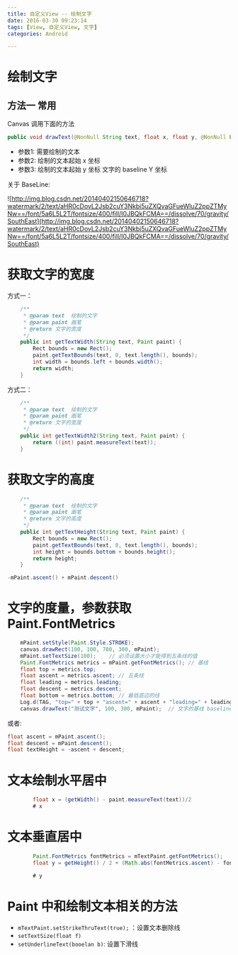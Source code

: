 ```yaml
---
title: 自定义View -- 绘制文字
date: 2016-03-30 09:23:14
tags: [View, 自定义View, 文字]
categories: Android

---
```


# 绘制文字

## 方法一 常用

Canvas 调用下面的方法

```java
public void drawText(@NonNull String text, float x, float y, @NonNull Paint paint)
```

- 参数1: 需要绘制的文本
- 参数2: 绘制的文本起始 x 坐标
- 参数3: 绘制的文本起始 y 坐标 文字的 baseline Y 坐标

关于 BaseLine:

![http://img.blog.csdn.net/20140402150646718?watermark/2/text/aHR0cDovL2Jsb2cuY3Nkbi5uZXQvaGFueWluZ2ppZTMyNw==/font/5a6L5L2T/fontsize/400/fill/I0JBQkFCMA==/dissolve/70/gravity/SouthEast](http://img.blog.csdn.net/20140402150646718?watermark/2/text/aHR0cDovL2Jsb2cuY3Nkbi5uZXQvaGFueWluZ2ppZTMyNw==/font/5a6L5L2T/fontsize/400/fill/I0JBQkFCMA==/dissolve/70/gravity/SouthEast)


# 获取文字的宽度

方式一：

```java
    /**
     * @param text  绘制的文字
     * @param paint 画笔
     * @return 文字的宽度
     */
    public int getTextWidth(String text, Paint paint) {
        Rect bounds = new Rect();
        paint.getTextBounds(text, 0, text.length(), bounds);
        int width = bounds.left + bounds.width();
        return width;
    }
```

方式二：

```java
    /**
     * @param text  绘制的文字
     * @param paint 画笔
     * @return 文字的宽度
     */
    public int getTextWidth2(String text, Paint paint) {
        return ((int) paint.measureText(text));
    }
```

# 获取文字的高度

```java
    /**
     * @param text  绘制的文字
     * @param paint 画笔
     * @return 文字的高度
     */
    public int getTextHeight(String text, Paint paint) {
        Rect bounds = new Rect();
        paint.getTextBounds(text, 0, text.length(), bounds);
        int height = bounds.bottom + bounds.height();
        return height;
    }
```

```java
-mPaint.ascent() + mPaint.descent()
```

# 文字的度量，参数获取 Paint.FontMetrics

```java
    mPaint.setStyle(Paint.Style.STROKE);
    canvas.drawRect(100, 100, 700, 300, mPaint);
    mPaint.setTextSize(100);    // 必须设置大小才能得到五条线的值
    Paint.FontMetrics metrics = mPaint.getFontMetrics(); // 基线
    float top = metrics.top;
    float ascent = metrics.ascent; // 五条线
    float leading = metrics.leading;
    float descent = metrics.descent;
    float bottom = metrics.bottom; // 最低底边的线
    Log.d(TAG, "top=" + top + "ascent=" + ascent + "leading=" + leading + "descent=" + descent + "bottom=" + bottom);
    canvas.drawText("测试文字", 100, 300, mPaint);  // 文字的基线 baseline    top,ascent,leading,descent,bottom
```

或者:

```java
float ascent = mPaint.ascent();
float descent = mPaint.descent();
float textHeight = -ascent + descent;
```

# 文本绘制水平居中

```java
        float x = (getWidth() - paint.measureText(text))/2
        # x
```

# 文本垂直居中

```java
        Paint.FontMetrics fontMetrics = mTextPaint.getFontMetrics();
        float y = getHeight() / 2 + (Math.abs(fontMetrics.ascent) - fontMetrics.descent) / 2;

        # y
```

# Paint 中和绘制文本相关的方法

- `mTextPaint.setStrikeThruText(true);` ：设置文本删除线
- `setTextSize(float f)`
- `setUnderlineText(booelan b)`: 设置下滑线

